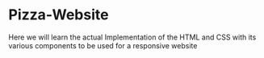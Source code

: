 # Pizza-Website
Here we will learn the actual Implementation of the HTML and CSS  with its various components to be used for a responsive website
